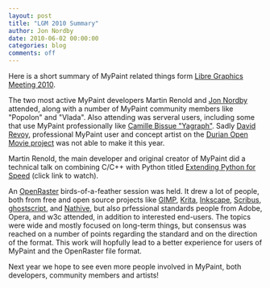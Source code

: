 ```yaml
---
layout: post
title: "LGM 2010 Summary"
author: Jon Nordby
date: 2010-06-02 00:00:00
categories: blog
comments: off
---
```


Here is a short summary of MyPaint related things form 
[Libre Graphics Meeting 2010](http://libregraphicsmeeting.org/2010).

The two most active MyPaint developers Martin Renold and 
[Jon Nordby](http://www.jonnor.com/) attended, along with a number of
MyPaint community members like "Popolon" and "Vlada". Also attending was 
serveral users, including some that use MyPaint professionally like 
[Camille Bissue "Yagraph"](http://www.yagraph.org/). Sadly 
[David Revoy](http://davidrevoy.com), professional MyPaint user and 
concept artist on the [Durian Open Movie project](http://durian.blender.org/) 
was not able to make it this year.

Martin Renold, the main developer and original creator of MyPaint did a 
technical talk on combining C/C++ with Python titled 
[Extending Python for Speed](http://river-valley.tv/extending-python-for-speed/)
(click link to watch).

An [OpenRaster](http://create.freedesktop.org/wiki/OpenRaster) 
birds-of-a-feather session was held. It drew a lot of people, both from 
free and open source projects like [GIMP](http://gimp.org), 
[Krita](http://krita.org), [Inkscape](http://inkscape.org), 
[Scribus](http://www.scribus.net/), 
[ghostscript](http://www.ghostscript.com/), and 
[Nathive](http://www.nathive.org/), but also prfessional standards people
from Adobe, Opera, and w3c attended, in addition to interested end-users. 
The topics were wide and mostly focused on long-term things, but consensus
was reached on a number of points regarding the standard and on the 
direction of the format. This work will hopfully lead to a better 
experience for users of MyPaint and the OpenRaster file format.

Next year we hope to see even more people involved in MyPaint, both 
developers, community members and artists!

